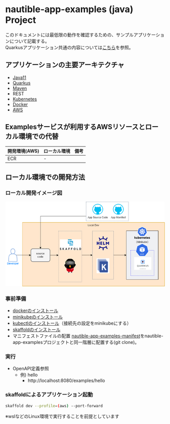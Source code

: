 # nautible-app-examples (java) Project
このドキュメントには最低限の動作を確認するための、サンプルアプリケーションについて記載する。  
Quarkusアプリケーション共通の内容については[こちら](https://github.com/nautible/docs/quarkus/README.md)を参照。

## アプリケーションの主要アーキテクチャ
* [Java11](https://www.oracle.com/java/)
* [Quarkus](https://quarkus.io/)
* [Maven](https://maven.apache.org/)
* REST
* [Kubernetes](https://kubernetes.io/)
* [Docker](https://www.docker.com/)
* [AWS](https://aws.amazon.com/)

## Examplesサービスが利用するAWSリソースとローカル環境での代替
|  開発環境(AWS)  |  ローカル環境  | 備考 |
| ---- | ---- | ---- |
| ECR  | -    |      |

## ローカル環境での開発方法
### ローカル開発イメージ図
![ローカル開発イメージ](local-dev-image.png)

### 事前準備
* [dockerのインストール](https://docs.docker.com/get-docker/)
* [minikubeのインストール](https://kubernetes.io/ja/docs/tasks/tools/install-minikube/)
* [kubectlのインストール](https://kubernetes.io/ja/docs/tasks/tools/install-kubectl/)（接続先の設定をminikubeにする）
* [skaffoldのインストール](https://skaffold.dev/docs/install/)
* マニフェストファイルの配置
  [nautible-app-examples-manifest](https://github.com/nautible/nautible-app-examples-manifest)をnautible-app-examplesプロジェクトと同一階層に配置する(git clone)。

### 実行
- OpenAPI定義参照
  - 例) hello
    - http://localhost:8080/examples/hello

### skaffoldによるアプリケーション起動

```bash
skaffold dev --profile=(aws) --port-forward
```
※wslなどのLinux環境で実行することを前提としています
